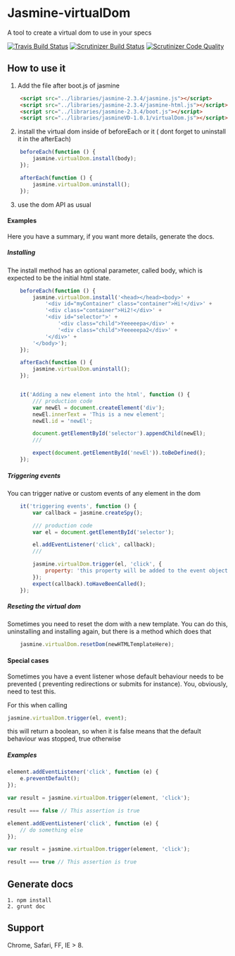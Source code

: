 # Jasmine-virtualDom
A tool to create a virtual dom to use in your specs

[![Travis Build Status](https://travis-ci.org/DarioG/Jasmine-virtualDom.svg?branch=master)](https://travis-ci.org/DarioG/Jasmine-virtualDom)
[![Scrutinizer Build Status](https://scrutinizer-ci.com/g/DarioG/Jasmine-virtualDom/badges/build.png?b=master)](https://scrutinizer-ci.com/g/DarioG/Jasmine-virtualDom/build-status/master)
[![Scrutinizer Code Quality](https://scrutinizer-ci.com/g/DarioG/Jasmine-virtualDom/badges/quality-score.png?b=master)](https://scrutinizer-ci.com/g/DarioG/Jasmine-virtualDom/?branch=master)

## How to use it

1. Add the file after boot.js of jasmine

```html
    <script src="../libraries/jasmine-2.3.4/jasmine.js"></script>
    <script src="../libraries/jasmine-2.3.4/jasmine-html.js"></script>
    <script src="../libraries/jasmine-2.3.4/boot.js"></script>
    <script src="../libraries/jasmineVD-1.0.1/virtualDom.js"></script>
```
2. install the virtual dom inside of beforeEach or it ( dont forget to uninstall it in the afterEach)

```javascript
    beforeEach(function () {
        jasmine.virtualDom.install(body);
    });

    afterEach(function () {
        jasmine.virtualDom.uninstall();
    });
```
3. use the dom API as usual

#### Examples
    
Here you have a summary, if you want more details, generate the docs.

##### Installing

The install method has an optional parameter, called body, which is expected to be the initial html state.

```javascript
    beforeEach(function () {
        jasmine.virtualDom.install('<head></head><body>' +
            '<div id="myContainer" class="container">Hi!</div>' +
            '<div class="container">Hi2!</div>' +
            '<div id="selector">' +
                '<div class="child">Yeeeeepa</div>' +
                '<div class="child">Yeeeeepa2</div>' +
            '</div>' +
        '</body>');
    });

    afterEach(function () {
        jasmine.virtualDom.uninstall();
    });


    it('Adding a new element into the html', function () {
        /// production code
        var newEl = document.createElement('div');
        newEl.innerText = 'This is a new element';
        newEl.id = 'newEl';

        document.getElementById('selector').appendChild(newEl);
        ///

        expect(document.getElementById('newEl')).toBeDefined();
    });
```  
##### Triggering events

You can trigger native or custom events of any element in the dom

```javascript
    it('triggering events', function () {
        var callback = jasmine.createSpy();

        /// production code
        var el = document.getElementById('selector');

        el.addEventListener('click', callback);
        ///

        jasmine.virtualDom.trigger(el, 'click', {
            property: 'this property will be added to the event object'
        });
        expect(callback).toHaveBeenCalled();
    });
```  

##### Reseting the virtual dom

Sometimes you need to reset the dom with a new template. You can do this, uninstalling and installing again, but there is a method which does that

```javascript
    jasmine.virtualDom.resetDom(newHTMLTemplateHere);
```  

#### Special cases

Sometimes you have a event listener whose default behaviour needs to be prevented ( preventing redirections or submits for instance). You, obviously, need to test this. 

For this when calling 

```javascript
jasmine.virtualDom.trigger(el, event);
```
this will return a boolean, so when it is false means that the default behaviour was stopped, true otherwise

##### Examples

```javascript
element.addEventListener('click', function (e) {
    e.preventDefault();
});

var result = jasmine.virtualDom.trigger(element, 'click');

result === false // This assertion is true
```

```javascript
element.addEventListener('click', function (e) {
    // do something else
});

var result = jasmine.virtualDom.trigger(element, 'click');

result === true // This assertion is true
```

## Generate docs

    1. npm install
    2. grunt doc

## Support

Chrome, Safari, FF, IE > 8.





